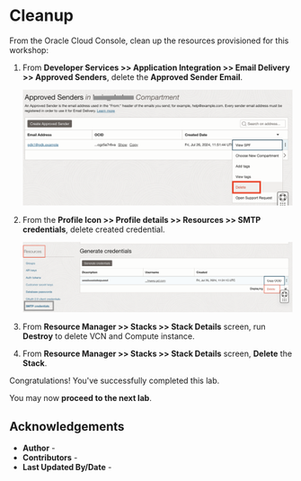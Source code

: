 # Cleanup

From the Oracle Cloud Console, clean up the resources provisioned for this workshop:

1. From **Developer Services >> Application Integration >> Email Delivery >> Approved Senders**, delete the **Approved Sender Email**.

    ![Delete Approved Sender Button](images/delete-approved-sender.jpg#input)

2. From the **Profile Icon >> Profile details >> Resources >> SMTP credentials**, delete created credential.

    ![Delete SMTP Credential Button](images/delete-smtp-credentials.jpg#input)

3. From **Resource Manager >> Stacks >> Stack Details** screen, run **Destroy** to delete VCN and Compute instance.

4. From **Resource Manager >> Stacks >> Stack Details** screen, **Delete** the **Stack**.

Congratulations! You've successfully completed this lab.

You may now **proceed to the next lab**.

## Acknowledgements

* **Author** - [](var:author)
* **Contributors** - [](var:contributors)
* **Last Updated By/Date** - [](var:last_updated)
